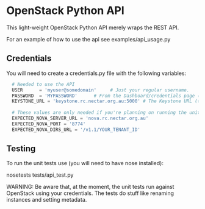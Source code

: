 OpenStack Python API
====================

This light-weight OpenStack Python API merely wraps the REST API.

For an example of how to use the api see examples/api_usage.py

Credentials
-----------

You will need to create a credentials.py file with the following variables:

```python
  # Needed to use the API
  USER      = 'myuser@somedomain'     # Just your regular username.
  PASSWORD  = 'MYPASSWORD'      # From the Dashboard/credentials page (in the NeCTAR case it is NOT the password you use to login).
  KEYSTONE_URL = 'keystone.rc.nectar.org.au:5000' # The Keystone URL (this is the default NeCTAR URL)
  
  # These values are only needed if you're planning on running the unit tests. These are usually automatically determined by the API. Here are some examples.
  EXPECTED_NOVA_SERVER_URL = 'nova.rc.nectar.org.au'
  EXPECTED_NOVA_PORT = '8774'
  EXPECTED_NOVA_DIRS_URL = '/v1.1/YOUR_TENANT_ID'
```

Testing
-------

To run the unit tests use (you will need to have nose installed):

  nosetests tests/api_test.py

WARNING: Be aware that, at the moment, the unit tests run against OpenStack using your credentials. The tests do stuff like renaming instances and setting metadata.
